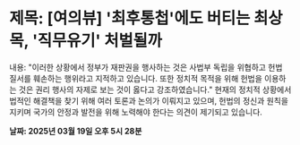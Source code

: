 # **제목: [여의뷰] '최후통첩'에도 버티는 최상목, '직무유기' 처벌될까**

  내용: "이러한 상황에서 정부가 재판권을 행사하는 것은 사법부 독립을 위협하고 헌법 질서를 훼손하는 행위라고 지적하고 있습니다. 또한 정치적 목적을 위해 헌법을 이용하는 것은 권리 행사의 자제로 보는 것이 옳다고 강조하였습니다." 현재의 정치적 상황에서 법적인 해결책을 찾기 위해 여러 토론과 논의가 이뤄지고 있으며, 헌법의 정신과 원칙을 지키며 국가의 안정과 발전을 위해 노력해야 한다는 의견이 제기되고 있습니다.

  **날짜: 2025년 03월 19일 오후 5시 28분**